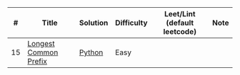 | # | Title | Solution | Difficulty |Leet/Lint (default leetcode) | Note |
|---| ----- | -------- | ---------- | ---------- |----------|
|15|[Longest Common Prefix](https://leetcode.com/problems/longest-common-prefix/) | [Python](./leetcode/thomas-liao/Python/leetcode_python/14_longest_common_prefix.py)|Easy||
